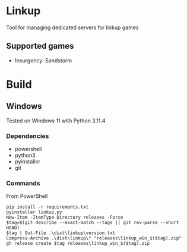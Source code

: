 # Linkup

Tool for managing dedicated servers for linkup games

## Supported games

- Insurgency: Sandstorm

# Build

## Windows

Tested on Windows 11 with Python 3.11.4

### Dependencies

- powershell
- python3
- pyinstaller
- git

### Commands

From PowerShell

```
pip install -r requirements.txt
pyinstaller linkup.py
New-Item -ItemType Directory releases -Force
$tag=$(git describe --exact-match --tags || git rev-parse --short HEAD)
$tag | Out-File .\dist\linkup\version.txt
Compress-Archive .\dist\linkup\* "releases\linkup_win_$($tag).zip"
gh release create $tag releases\linkup_win_$($tag).zip
```